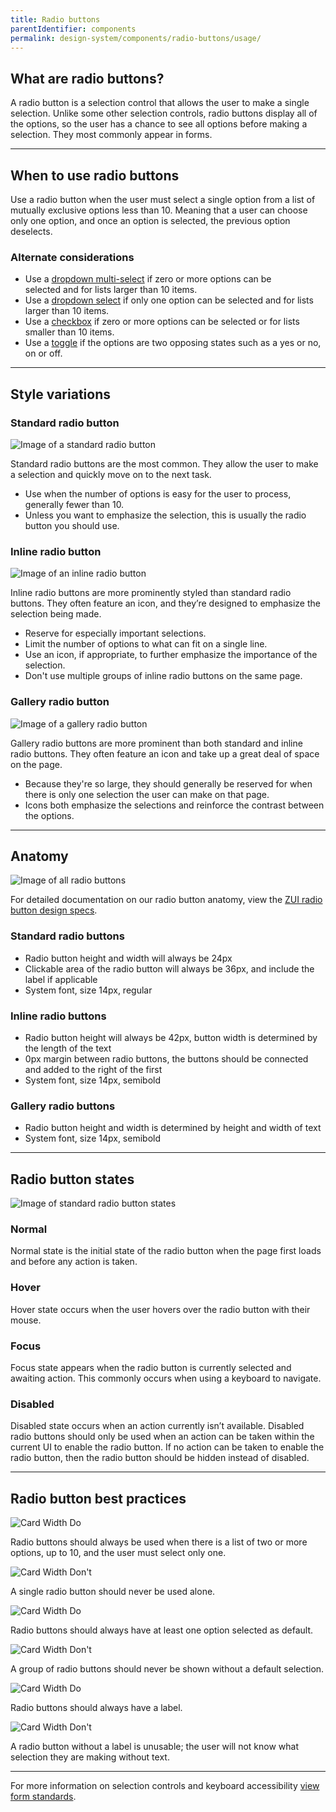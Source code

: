 ```yaml
---
title: Radio buttons
parentIdentifier: components
permalink: design-system/components/radio-buttons/usage/
---
```


## What are radio buttons?

A radio button is a selection control that allows the user to make a single selection. Unlike some other selection controls, radio buttons display all of the options, so the user has a chance to see all options before making a selection. They most commonly appear in forms.

<hr>

## When to use radio buttons

Use a radio button when the user must select a single option from a list of mutually exclusive options less than 10. Meaning that a user can choose only one option, and once an option is selected, the previous option deselects.

### Alternate considerations

- Use a [dropdown multi-select](http://zui.zywave.comcomponents/dropdown-multi-select/) if zero or more options can be selected and for lists larger than 10 items.
- Use a [dropdown select](http://zui.zywave.comcomponents/dropdown-select/) if only one option can be selected and for lists larger than 10 items.
- Use a [checkbox](http://zui.zywave.comcomponents/checkboxes/) if zero or more options can be selected or for lists smaller than 10 items.
- Use a [toggle](http://zui.zywave.comcomponents/toggles/) if the options are two opposing states such as a yes or no, on or off.

<!-- ###### Developer Documentation

*   [GitLab wiki](https://gitlab.zywave.com/zui/zui-core/wikis/home)
*   [View in GitLab](https://gitlab.zywave.com/zui/zui-core)

###### Alternative Considerations

*   [Dropdown Select](/#components/dropdown-select)
*   [Pickers](/#components/pickers)
*   [Toggles](/#components/toggles) -->

<hr>

## Style variations

### Standard radio button

![Image of a standard radio button](images/components/radio-buttons/Assets_02-20/standardradio_small_outline.svg)

Standard radio buttons are the most common. They allow the user to make a selection and quickly move on to the next task.

- Use when the number of options is easy for the user to process, generally fewer than 10.
- Unless you want to emphasize the selection, this is usually the radio button you should use.

<Spacer size="small" />

### Inline radio button

![Image of an inline radio button](images/components/radio-buttons/Assets_02-20/inlineradio_small_outline.svg)

Inline radio buttons are more prominently styled than standard radio buttons. They often feature an icon, and they’re designed to emphasize the selection being made.

- Reserve for especially important selections.
- Limit the number of options to what can fit on a single line.
- Use an icon, if appropriate, to further emphasize the importance of the selection.
- Don't use multiple groups of inline radio buttons on the same page.

<Spacer size="small" />

### Gallery radio button

![Image of a gallery radio button](images/components/radio-buttons/Assets_02-20/galleryradio_small_outline.svg)

Gallery radio buttons are more prominent than both standard and inline radio buttons. They often feature an icon and take up a great deal of space on the page.

- Because they're so large, they should generally be reserved for when there is only one selection the user can make on that page.
- Icons both emphasize the selections and reinforce the contrast between the options.

<hr>

## Anatomy

![Image of all radio buttons](images/components/radio-buttons/Assets_02-20/radiobutton_anatomy.svg)

For detailed documentation on our radio button anatomy, view the [ZUI radio button design specs](https://xd.adobe.com/view/e2ecbbb0-c8a2-4009-6f25-de65bcda7cf1-94dd/grid).

### Standard radio buttons

- Radio button height and width will always be 24px
- Clickable area of the radio button will always be 36px, and include the label if applicable
- System font, size 14px, regular

### Inline radio buttons

- Radio button height will always be 42px, button width is determined by the length of the text
- 0px margin between radio buttons, the buttons should be connected and added to the right of the first
- System font, size 14px, semibold

### Gallery radio buttons

- Radio button height and width is determined by height and width of text
- System font, size 14px, semibold

<hr>

## Radio button states

![Image of standard radio button states](images/components/radio-buttons/Assets_02-20/radiobutton_states_standard.svg)

### Normal

Normal state is the initial state of the radio button when the page first loads and before any action is taken.

### Hover

Hover state occurs when the user hovers over the radio button with their mouse.

### Focus

Focus state appears when the radio button is currently selected and awaiting action. This commonly occurs when using a keyboard to navigate.

### Disabled

Disabled state occurs when an action currently isn’t available. Disabled radio buttons should only be used when an action can be taken within the current UI to enable the radio button. If no action can be taken to enable the radio button, then the radio button should be hidden instead of disabled.

<hr>

## Radio button best practices

<Grid>

<GridCol col="span-6">

![Card Width Do](images/components/radio-buttons/Assets_02-20/radiogroup_do_outline.svg)

<Do />

Radio buttons should always be used when there is a list of two or more options, up to 10, and the user must select only one.

</GridCol>

<GridCol col="span-6">

![Card Width Don't](images/components/radio-buttons/Assets_02-20/radiogroup_dont_outline.svg)

<DoNot />

A single radio button should never be used alone.

</GridCol>

</Grid>

<Spacer size="small" />

<Grid>

<GridCol col="span-6">

![Card Width Do](images/components/radio-buttons/Assets_02-20/radioselection_do_outline.svg)

<Do />

Radio buttons should always have at least one option selected as default.

</GridCol>

<GridCol col="span-6">

![Card Width Don't](images/components/radio-buttons/Assets_02-20/radioselection_dont_outline.svg)

<DoNot />

A group of radio buttons should never be shown without a default selection.

</GridCol>

</Grid>

<Spacer size="small" />

<Grid>

<GridCol col="span-6">

![Card Width Do](images/components/radio-buttons/Assets_02-20/radiolabel_do_outline.svg)

<Do />

Radio buttons should always have a label.

</GridCol>

<GridCol col="span-6">

![Card Width Don't](images/components/radio-buttons/Assets_02-20/radiolabel_dont_outline.svg)

<DoNot />

A radio button without a label is unusable; the user will not know what selection they are making without text.

</GridCol>

</Grid>

<hr>

For more information on selection controls and keyboard accessibility [view form standards](http://zui.zywave.com/patterns/forms/).
